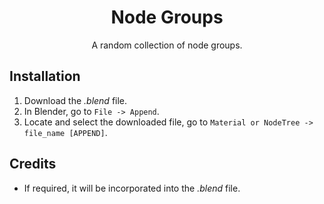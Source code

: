 <h1 align="center">
    Node Groups
</h1>

<div align="center">
    A random collection of node groups.
</div>

## Installation
1. Download the *.blend* file.
1. In Blender, go to `File -> Append`.
1. Locate and select the downloaded file, go to `Material or NodeTree -> file_name [APPEND]`.

## Credits

- If required, it will be incorporated into the *.blend* file.